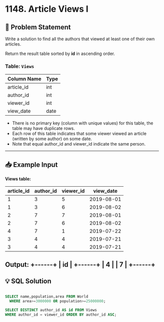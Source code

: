 # 1148. Article Views I

## 📝 Problem Statement
Write a solution to find all the authors that viewed at least one of their own articles.

Return the result table sorted by **id** in ascending order.

### Table: `Views`

| Column Name   | Type    |
|---------------|---------|
| article_id    | int     |
| author_id     | int     |
| viewer_id     | int     |
| view_date     | date    |

- There is no primary key (column with unique values) for this table, the table may have duplicate rows.
- Each row of this table indicates that some viewer viewed an article (written by some author) on some date. 
- Note that equal author_id and viewer_id indicate the same person.
 

---

## 📥 Example Input

**Views table:**

| article_id | author_id | viewer_id | view_date  |
|------------|-----------|-----------|------------|
| 1          | 3         | 5         | 2019-08-01 |
| 1          | 3         | 6         | 2019-08-02 |
| 2          | 7         | 7         | 2019-08-01 |
| 2          | 7         | 6         | 2019-08-02 |
| 4          | 7         | 1         | 2019-07-22 |
| 3          | 4         | 4         | 2019-07-21 |
| 3          | 4         | 4         | 2019-07-21 |

Output: 
+------+
| id   |
+------+
| 4    |
| 7    |
+------+
---

## 💡 SQL Solution

```sql

SELECT name,population,area FROM World 
  WHERE area>=3000000 OR population>=25000000;

SELECT DISTINCT author_id AS id FROM Views 
WHERE author_id = viewer_id ORDER BY author_id ASC;
